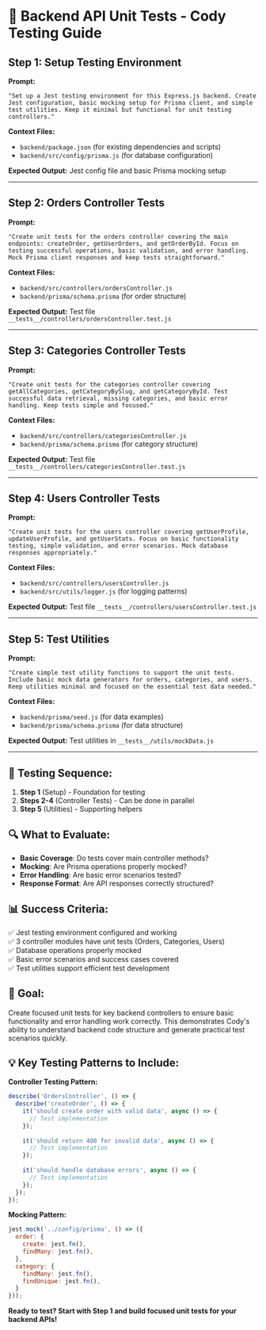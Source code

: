 # 🧪 **Backend API Unit Tests - Cody Testing Guide**

## **Step 1: Setup Testing Environment**

**Prompt:**
```
"Set up a Jest testing environment for this Express.js backend. Create Jest configuration, basic mocking setup for Prisma client, and simple test utilities. Keep it minimal but functional for unit testing controllers."
```

**Context Files:**
- `backend/package.json` (for existing dependencies and scripts)
- `backend/src/config/prisma.js` (for database configuration)

**Expected Output:** Jest config file and basic Prisma mocking setup

---

## **Step 2: Orders Controller Tests**

**Prompt:**
```
"Create unit tests for the orders controller covering the main endpoints: createOrder, getUserOrders, and getOrderById. Focus on testing successful operations, basic validation, and error handling. Mock Prisma client responses and keep tests straightforward."
```

**Context Files:**
- `backend/src/controllers/ordersController.js`
- `backend/prisma/schema.prisma` (for order structure)

**Expected Output:** Test file `__tests__/controllers/ordersController.test.js`

---

## **Step 3: Categories Controller Tests**

**Prompt:**
```
"Create unit tests for the categories controller covering getAllCategories, getCategoryBySlug, and getCategoryById. Test successful data retrieval, missing categories, and basic error handling. Keep tests simple and focused."
```

**Context Files:**
- `backend/src/controllers/categoriesController.js`
- `backend/prisma/schema.prisma` (for category structure)

**Expected Output:** Test file `__tests__/controllers/categoriesController.test.js`

---

## **Step 4: Users Controller Tests**

**Prompt:**
```
"Create unit tests for the users controller covering getUserProfile, updateUserProfile, and getUserStats. Focus on basic functionality testing, simple validation, and error scenarios. Mock database responses appropriately."
```

**Context Files:**
- `backend/src/controllers/usersController.js`
- `backend/src/utils/logger.js` (for logging patterns)

**Expected Output:** Test file `__tests__/controllers/usersController.test.js`

---

## **Step 5: Test Utilities**

**Prompt:**
```
"Create simple test utility functions to support the unit tests. Include basic mock data generators for orders, categories, and users. Keep utilities minimal and focused on the essential test data needed."
```

**Context Files:**
- `backend/prisma/seed.js` (for data examples)
- `backend/prisma/schema.prisma` (for data structure)

**Expected Output:** Test utilities in `__tests__/utils/mockData.js`

---

## **🧪 Testing Sequence:**

1. **Step 1** (Setup) - Foundation for testing
2. **Steps 2-4** (Controller Tests) - Can be done in parallel  
3. **Step 5** (Utilities) - Supporting helpers

## **🔍 What to Evaluate:**

- **Basic Coverage**: Do tests cover main controller methods?
- **Mocking**: Are Prisma operations properly mocked?
- **Error Handling**: Are basic error scenarios tested?
- **Response Format**: Are API responses correctly structured?

## **📊 Success Criteria:**

✅ Jest testing environment configured and working  
✅ 3 controller modules have unit tests (Orders, Categories, Users)  
✅ Database operations properly mocked  
✅ Basic error scenarios and success cases covered  
✅ Test utilities support efficient test development  

## **🎯 Goal:**

Create focused unit tests for key backend controllers to ensure basic functionality and error handling work correctly. This demonstrates Cody's ability to understand backend code structure and generate practical test scenarios quickly.

## **💡 Key Testing Patterns to Include:**

**Controller Testing Pattern:**
```javascript
describe('OrdersController', () => {
  describe('createOrder', () => {
    it('should create order with valid data', async () => {
      // Test implementation
    });
    
    it('should return 400 for invalid data', async () => {
      // Test implementation
    });
    
    it('should handle database errors', async () => {
      // Test implementation
    });
  });
});
```

**Mocking Pattern:**
```javascript
jest.mock('../config/prisma', () => ({
  order: {
    create: jest.fn(),
    findMany: jest.fn(),
  },
  category: {
    findMany: jest.fn(),
    findUnique: jest.fn(),
  }
}));
```

**Ready to test? Start with Step 1 and build focused unit tests for your backend APIs!**
